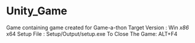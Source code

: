# Unity_Game
Game containing game created for Game-a-thon
Target Version : Win _x86_ x64
Setup File :  Setup/Output/setup.exe
To Close The Game: ALT+F4
